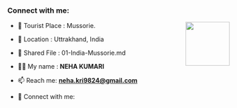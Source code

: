 ### Connect with me:

<img align="right" src="https://avatars3.githubusercontent.com/<nehakri24>?size=100" width="100px;" alt=""/>

- 🌱 Tourist Place : Mussorie.
- 👯 Location : Uttrakhand, India
- 📄 Shared File : 01-India-Mussorie.md

- 👨‍💻 My name : **NEHA KUMARI**
- 📫 Reach me: **neha.kri9824@gmail.com**
- 🔭 Connect with me: **[<github-id>](https://github.com/nehakri24/)**

<!-- Connect with me: **[NEHA KUMARI](https://github.com/nehakri24/)** -->
